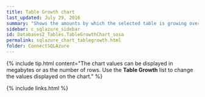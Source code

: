 ```yaml
---
title: Table Growth chart
last_updated: July 29, 2016
summary: "Shows the amounts by which the selected table is growing over time."
sidebar: c_sqlazure_sidebar
id: Databases2_Tables.TableGrowthChart_sosa
permalink: sqlazure_chart_tablegrowth.html
folder: ConnectSQLAzure
---
```





{% include tip.html content="The chart values can be displayed in megabytes or as the number of rows. Use the **Table Growth** list to change the values displayed on the chart." %}


{% include links.html %}
